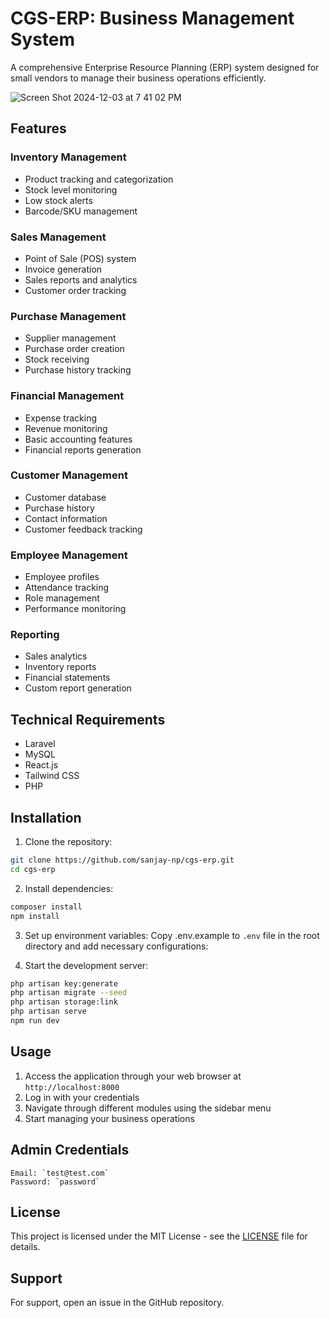 # CGS-ERP: Business Management System

A comprehensive Enterprise Resource Planning (ERP) system designed for small vendors to manage their business operations efficiently.

![Screen Shot 2024-12-03 at 7 41 02 PM](https://github.com/user-attachments/assets/29a81269-6e6e-40c1-84e0-26b772c60dc2)


## Features

### Inventory Management
- Product tracking and categorization
- Stock level monitoring
- Low stock alerts
- Barcode/SKU management

### Sales Management
- Point of Sale (POS) system
- Invoice generation
- Sales reports and analytics
- Customer order tracking

### Purchase Management
- Supplier management
- Purchase order creation
- Stock receiving
- Purchase history tracking

### Financial Management
- Expense tracking
- Revenue monitoring
- Basic accounting features
- Financial reports generation

### Customer Management
- Customer database
- Purchase history
- Contact information
- Customer feedback tracking

### Employee Management
- Employee profiles
- Attendance tracking
- Role management
- Performance monitoring

### Reporting
- Sales analytics
- Inventory reports
- Financial statements
- Custom report generation

## Technical Requirements

- Laravel
- MySQL
- React.js
- Tailwind CSS
- PHP

## Installation

1. Clone the repository:
```bash
git clone https://github.com/sanjay-np/cgs-erp.git
cd cgs-erp
```

2. Install dependencies:
```bash
composer install
npm install
```

3. Set up environment variables:
Copy .env.example to `.env` file in the root directory and add necessary configurations:

4. Start the development server:
```bash
php artisan key:generate
php artisan migrate --seed
php artisan storage:link
php artisan serve
npm run dev
```

## Usage

1. Access the application through your web browser at `http://localhost:8000`
2. Log in with your credentials
3. Navigate through different modules using the sidebar menu
4. Start managing your business operations

## Admin Credentials
    Email: `test@test.com`
    Password: `password`
## License

This project is licensed under the MIT License - see the [LICENSE](LICENSE) file for details.

## Support
For support, open an issue in the GitHub repository.
